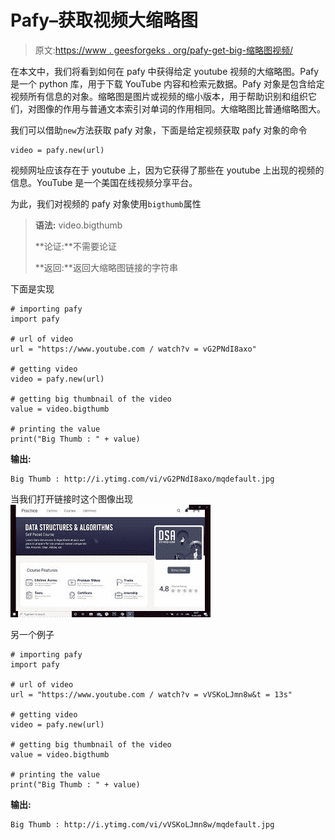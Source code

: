 # Pafy–获取视频大缩略图

> 原文:[https://www . geesforgeks . org/pafy-get-big-缩略图视频/](https://www.geeksforgeeks.org/pafy-getting-big-thumbnail-of-video/)

在本文中，我们将看到如何在 pafy 中获得给定 youtube 视频的大缩略图。Pafy 是一个 python 库，用于下载 YouTube 内容和检索元数据。Pafy 对象是包含给定视频所有信息的对象。缩略图是图片或视频的缩小版本，用于帮助识别和组织它们，对图像的作用与普通文本索引对单词的作用相同。大缩略图比普通缩略图大。

我们可以借助`new`方法获取 pafy 对象，下面是给定视频获取 pafy 对象的命令

```
video = pafy.new(url)
```

视频网址应该存在于 youtube 上，因为它获得了那些在 youtube 上出现的视频的信息。YouTube 是一个美国在线视频分享平台。

为此，我们对视频的 pafy 对象使用`bigthumb`属性

> **语法:** video.bigthumb
> 
> **论证:**不需要论证
> 
> **返回:**返回大缩略图链接的字符串

下面是实现

```
# importing pafy
import pafy 

# url of video 
url = "https://www.youtube.com / watch?v = vG2PNdI8axo"

# getting video
video = pafy.new(url) 

# getting big thumbnail of the video
value = video.bigthumb

# printing the value
print("Big Thumb : " + value)
```

**输出:**

```
Big Thumb : http://i.ytimg.com/vi/vG2PNdI8axo/mqdefault.jpg

```

当我们打开链接时这个图像出现
![](img/bb0d2996719038bbbea1fc7fdad0fb68.png)

另一个例子

```
# importing pafy
import pafy 

# url of video 
url = "https://www.youtube.com / watch?v = vVSKoLJmn8w&t = 13s"

# getting video
video = pafy.new(url) 

# getting big thumbnail of the video
value = video.bigthumb

# printing the value
print("Big Thumb : " + value)
```

**输出:**

```
Big Thumb : http://i.ytimg.com/vi/vVSKoLJmn8w/mqdefault.jpg

```